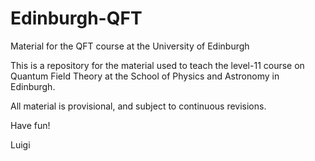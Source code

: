 # Edinburgh-QFT
Material for the QFT course at the University of Edinburgh

This is a repository for the material used to teach the level-11
course on Quantum Field Theory at the School of Physics and Astronomy
in Edinburgh. 

All material is provisional, and subject to continuous revisions. 

Have fun! 

Luigi